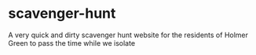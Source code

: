 # scavenger-hunt
A very quick and dirty scavenger hunt website for the residents of Holmer Green to pass the time while we isolate
